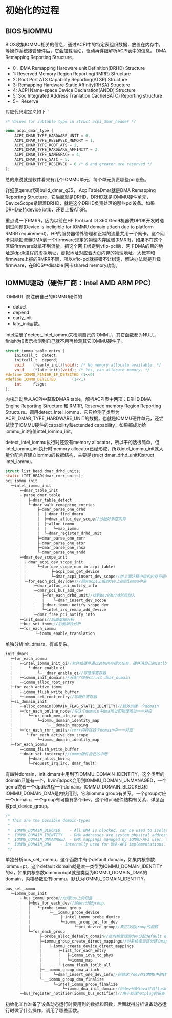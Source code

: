 # 初始化的过程

## BIOS与IOMMU

BIOS收集IOMMU相关的信息，通过ACPI中的特定表组织数据，放置在内存中，等操作系统接管硬件后，它会加载驱动，驱动再详细解析ACPI表中的信息。
DMA Remapping Reporting Structure，
- 0：DMA Remapping Hardware unit Definition(DRHD) Structure
- 1: Reserved Memory Region Reporting(RMRR) Structure
- 2: Root Port ATS Capability Reporting(ATSR) Structure
- 3: Remapping Hardware Static Affinity(RHSA)  Structure
- 4: ACPI Name-space Device Declaration(ANDD) Structure
- 5: Soc Integrated Address Tranlation Cache(SATC) Reporting structure
- 5+: Reserve

对应代码宏定义如下：
```C
/* Values for subtable type in struct acpi_dmar_header */

enum acpi_dmar_type {
	ACPI_DMAR_TYPE_HARDWARE_UNIT = 0,
	ACPI_DMAR_TYPE_RESERVED_MEMORY = 1,
	ACPI_DMAR_TYPE_ROOT_ATS = 2,
	ACPI_DMAR_TYPE_HARDWARE_AFFINITY = 3,
	ACPI_DMAR_TYPE_NAMESPACE = 4,
	ACPI_DMAR_TYPE_SATC = 5,
	ACPI_DMAR_TYPE_RESERVED = 6	/* 6 and greater are reserved */
};
```

总的来说就是软件看来有几个IOMMU单元，每个单元负责哪些pci设备。

详细见qemu代码build_dmar_q35，
AcpiTableDmar就是DMA Remapping Reporting Structure，它后面就是DRHD，DRHD就是IOMMU硬件单元，DeviceScope紧跟着DRHD，就是这个DRHD负责处理的那些pci设备。如果DRHD支持device iotlb，还要上报ATSR。

重点说一下RMRR，因为以前在HP ProLiant DL360 Gen9机器做DPDK开发时碰到过问题(Device is ineligible for IOMMU domain attach due to platform RMRR requirement)，HP的服务器带外管理和正常的流量共用一个网卡，这个网卡只能把流量DMA到一个firmware规定的物理内存区域(RMRR)，如果不在这个区域firmware就拿不到流量，把这个网卡绑定到vfio-pci后，网卡DMA的目的地址是dpdk进程的虚拟地址，虚拟地址对应着大页内存的物理地址，大概率和firmware上报的RMRR不同，所以vfio-pci就报错不让绑定，解决办法就是升级firmware，在BIOS中disable 网卡shared memory功能。



## IOMMU驱动（硬件厂商：Intel AMD ARM PPC）

IOMMU厂商注册自己的IOMMU硬件的
- detect
- depend
- early_init
- late_init函数。


intel注册了detect_intel_iommu来检测自己的IOMMU，其它函数都为NULL，finish为0表示检测到自己就不用再检测其它IOMMU硬件了。

```C
struct iommu_table_entry {
	initcall_t	detect;
	initcall_t	depend;
	void	(*early_init)(void); /* No memory allocate available. */
	void	(*late_init)(void); /* Yes, can allocate memory. */
#define IOMMU_FINISH_IF_DETECTED (1<<0)
#define IOMMU_DETECTED		 (1<<1)
	int		flags;
};
```
内核启动后从ACPI中获取DMAR table，解析ACPI表中两项：DRHD,DMA Engine Reporting Structure 和 RMRR, Reserved memory Region Reporting Structure。调用detect_intel_iommu，它只检测了类型为ACPI_DMAR_TYPE_HARDWARE_UNIT的数据，也就是IOMMU硬件单元，还尝试读了IOMMU硬件的capability和extended capability，如果都成功给iommu_init符值intel_iommu_init。

detect_intel_iommu执行时还没有memory allocator，所以干的活很简单，但intel_iommu_init执行时memory allocator已经形成，所以intel_iommu_init就大量分配内存建立iommu的数据结构，主要是struct dmar_drhd_unit和struct intel_iommu。



```c
struct list_head dmar_drhd_units;
static LIST_HEAD(dmar_rmrr_units);
pci_iommu_init
  └─intel_iommu_init
      ├─dmar_table_init
      ├─parse_dmar_table
      |   ├─dmar_table_detect
      |   └─dmar_walk_remapping_entries
      |       ├─dmar_parse_one_drhd
      |       |  ├─dmar_find_dmaru
      |       |  ├─dmar_alloc_dev_scope//分配好多空内存
      |       |  ├─alloc_iommu
      |       |  |   └─map_iommu
      |       |  └─dmar_register_drhd_unit
      |       ├─dmar_parse_one_rmrr
      |       ├─dmar_parse_one_atsr
      |       ├─dmar_parse_one_rhsa
      |       └─dmar_parse_one_andd
      ├─dmar_dev_scope_init
      | ├─dmar_acpi_dev_scope_init
      | |     └─for(dev_scope_num in acpi table)
      | |           ├─acpi_bus_get_device
      | |           └─dmar_acpi_insert_dev_scope//给上面注释中指的内存空间中写dev/bus
      | └─for_each_pci_dev(dev)//把非acpi上报的dev上搞到iommu中来
      |     ├─dmar_alloc_pci_notify_info
      |     ├─dmar_pci_bus_add_dev
      |     |   ├─for_each_drhd_unit//找到dev的hrhd然后加入
      |     |   |    └─dmar_insert_dev_scope
      |     |   ├─dmar_iommu_notify_scope_dev
      |     |   └─intel_irq_remap_add_device
      |     └─dmar_free_pci_notify_info
      ├─init_dmars//后面单独分析
      ├─bus_set_iommu//后面单独分析
      └─for_each_iommu
             └─iommu_enable_translation
```
单独分析init_dmars，有点复杂。
```c
init_dmars
  ├─for_each_iommu
  |   ├─intel_iommu_init_qi//软件给硬件通过这块内存提交任务，硬件清自己的iotlb缓存
  |   |   └─dmar_enable_qi
  |   |       └─__dmar_enable_qi//写硬件寄存器
  |   ├─iommu_init_domains//分配了很多struct dmar_domain
  |   └─iommu_alloc_root_entry
  ├─for_each_active_iommu
  |   ├─iommu_flush_write_buffer
  |   └─iommu_set_root_entry//写硬件寄存器
  ├─si_domain_init
  |   ├─alloc_domain(DOMAIN_FLAG_STATIC_IDENTITY)//额外创建一个domain
  |   ├─for_each_online_node//在这个domain中dma地址和物理地址一一对应
  |   |   └─for_each_mem_pfn_range
  |   |       └─iommu_domain_identity_map
  |   |           └─__domain_mapping
  |   └─for_each_rmrr_units//rmrr内存在这个domain中一一对应
  |      └─for_each_active_dev_scope
  |           └─iommu_domain_identity_map
  └─for_each_iommu
      ├─iommu_flush_write_buffer
      └─dmar_set_interrupt//iommu硬件自己的中断
          ├─dmar_alloc_hwirq
          └─request_irq(irq, dmar_fault)
```
有四种domain，init_dmars中用到了IOMMU_DOMAIN_IDENTITY，这个类型的domain只能有一个，kvm和dpdk会用到IOMMU_DOMAIN_UNMANAGED，一个qemu或者一个dpdk进程一个domain。IOMMU_DOMAIN_BLOCKED和IOMMU_DOMAIN_DMA是内核用到，它和iommu group有关系，一个group对应一个domain，一个group有可能有多个dev，这个和pci硬件结构有关系，详见函数pci_device_group。
```c
/*
 * This are the possible domain-types
 *
 *	IOMMU_DOMAIN_BLOCKED	- All DMA is blocked, can be used to isolate  devices
 *	IOMMU_DOMAIN_IDENTITY	- DMA addresses are system physical addresses
 *	IOMMU_DOMAIN_UNMANAGED	- DMA mappings managed by IOMMU-API user, used for VMs
 *	IOMMU_DOMAIN_DMA	- Internally used for DMA-API implementations. This flag allows IOMMU drivers to implement certain optimizations for these domains
 */
```
单独分析bus_set_iommu，这个函数中有个default domain，如果内核参数iommu=pt，这个default domain就是唯一类型为IOMMU_DOMAIN_IDENTITY的si，如果内核参数iommu=nopt就是类型为IOMMU_DOMAIN_DMA的domain，内核参数没有iommu，默认为IOMMU_DOMAIN_IDENTITY。
```c
bus_set_iommu
  └─iommu_bus_init
      ├─bus_iommu_probe//处理bus上的设备
      |   ├─bus_for_each_dev//给dev分配group，
      |   |   └─probe_iommu_group
      |   |        └─__iommu_probe_device
      |   |             ├─intel_iommu_probe_device
      |   |             └─iommu_group_get_for_dev
      |   |                   └─pci_device_group//真正决定group的函数
      |   └─for_each_group
      |        ├─probe_alloc_default_domain//给内核管理的dev分配default domain
      |        ├─iommu_group_create_direct_mappings//对系统保留区分建立mapping，如dev和ioapic的关系
      |        |   └─iommu_create_device_direct_mappings
      |        |       ├─list_for_each_entry
      |        |       |   ├─iommu_iova_to_phys
      |        |       |   └─iommu_map
      |        |       └─iommu_flush_iotlb_all
      |        ├─__iommu_group_dma_attach
      |        |     └─dmar_insert_one_dev_info//创建这个dev在IOMMU中的转换表
      |        └─__iommu_group_dma_finalize
      |              └─intel_iommu_probe_finalize
      |                  └─iommu_dma_init_domain//给dev分配iova并且flush到硬件上
      └─bus_register_notifier(iommu_bus_notifier)//用于处理hotplug的设备
```
初始化工作准备了设备动态运行时要用到的数据和函数，后面就得分析设备动态运行时做了什么操作，调用了哪些函数。